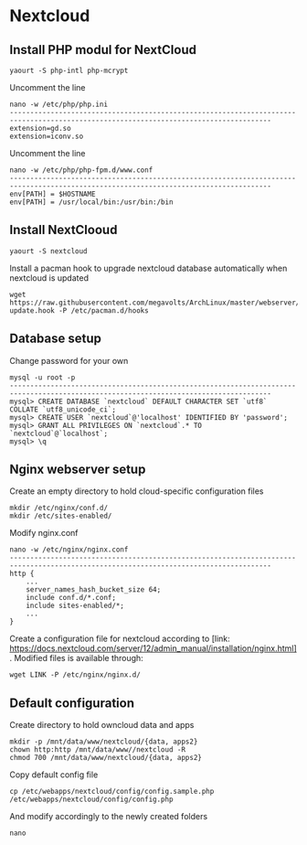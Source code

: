 # Nextcloud


## Install PHP modul for NextCloud
```
yaourt -S php-intl php-mcrypt
```
Uncomment the line
```
nano -w /etc/php/php.ini
--------------------------------------------------------------------------------------------------------------------------------------
extension=gd.so
extension=iconv.so
```
Uncomment the line
```
nano -w /etc/php/php-fpm.d/www.conf
--------------------------------------------------------------------------------------------------------------------------------------
env[PATH] = $HOSTNAME
env[PATH] = /usr/local/bin:/usr/bin:/bin
```

## Install NextClooud
```
yaourt -S nextcloud
```
Install a pacman hook to upgrade nextcloud database automatically when nextcloud is updated
```
wget https://raw.githubusercontent.com/megavolts/ArchLinux/master/webserver/scripts/nextcloud-update.hook -P /etc/pacman.d/hooks
```

## Database setup
Change password for your own
```
mysql -u root -p
--------------------------------------------------------------------------------------------------------------------------------------
mysql> CREATE DATABASE `nextcloud` DEFAULT CHARACTER SET `utf8` COLLATE `utf8_unicode_ci`;
mysql> CREATE USER `nextcloud`@'localhost' IDENTIFIED BY 'password';
mysql> GRANT ALL PRIVILEGES ON `nextcloud`.* TO `nextcloud`@`localhost`;
mysql> \q
```

## Nginx webserver setup
Create an empty directory to hold cloud-specific configuration files
```
mkdir /etc/nginx/conf.d/
mkdir /etc/sites-enabled/
```
Modify nginx.conf
```
nano -w /etc/nginx/nginx.conf
--------------------------------------------------------------------------------------------------------------------------------------
http {
    ...
    server_names_hash_bucket_size 64;
    include conf.d/*.conf;
    include sites-enabled/*;
    ...
}
```
Create a configuration file for nextcloud according to [link: https://docs.nextcloud.com/server/12/admin_manual/installation/nginx.html]. Modified files is available through:
```
wget LINK -P /etc/nginx/nginx.d/
```

## Default configuration
Create directory to hold owncloud data and apps
```
mkdir -p /mnt/data/www/nextcloud/{data, apps2}
chown http:http /mnt/data/www//nextcloud -R
chmod 700 /mnt/data/www/nextcloud/{data, apps2}
```
Copy default config file
```
cp /etc/webapps/nextcloud/config/config.sample.php /etc/webapps/nextcloud/config/config.php
```
And modify accordingly to the newly created folders
```
nano 
